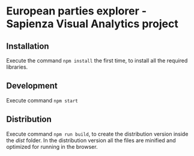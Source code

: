 # European parties explorer - Sapienza Visual Analytics project

## Installation
Execute the command `npm install` the first time, to install all the required libraries.

## Development
Execute command `npm start`

## Distribution
Execute command `npm run build`, to create the distribution version inside the _dist_ folder. In the distribution version all the files are minified and optimized for running in the browser.
